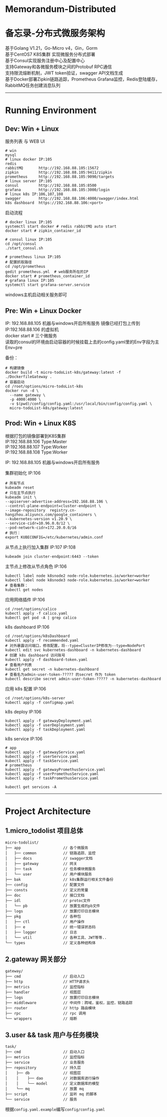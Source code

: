 # Memorandum-Distributed
# 备忘录-分布式微服务架构

基于Golang V1.21，Go-Micro v4，Gin，Gorm  
基于CentOS7 K8S集群 实现微服务分布式部署  
基于Consul实现服务注册中心及配置中心  
支持Gateway和各微服务模块之间的Protobuf RPC通信  
支持限流熔断机制，JWT token验证，swagger API文档生成  
基于Docker部署Zipkin链路追踪，Prometheus Grafana监控，Redis登陆缓存，RabbitMQ任务创建消息队列  

****

# Running Environment

## Dev: Win + Linux
  服务列表 与 WEB UI
```shell
# win
mysql 
# linux docker IP:105
redis   
rabbitMQ       http://192.168.88.105:15672
zipkin         http://192.168.88.105:9411/zipkin
prometheus     http://192.168.88.105:9090/targets
# linux server IP:105
consul         http://192.168.88.105:8500
grafana        http://192.168.88.105:3000/login
# linux k8s IP:106,107,108
swagger        http://192.168.88.106:4000/swagger/index.html
k8s dashboard  https://192.168.88.106:<port>
```

  启动流程
```shell
# docker linux IP:105
systemctl start docker # redis rabbitMQ auto start
docker start # zipkin_container_id
```  

```shell
# consul linux IP:105
cd /opt/consul
./start_consul.sh
```

```shell
# prometheus linux IP:105
# 配置抓取路径 
cd /opt/prometheus
gedit prometheus.yml  # web服务所在的IP
docker start # prometheus_container_id
# grafana linux IP:105
systemctl start grafana-server.service
```

windows主机启动相关服务即可

## Pre: Win + Linux Docker
IP: 192.168.88.105 机器与windows开启所有服务
镜像已经打包上传到 IP:192.168.88.106 的虚拟机  
docker start # 三个微服务  
读取的consul的环境由启动容器的时候挂载上去的config.yaml里的Env字段为主  
Env=pre

备份：
```shell
# 构建镜像
docker build -t micro-todoList-k8s/gateway:latest -f ./DockerfileGateway .
# 容器启动
cd /root/options/micro-todoList-k8s
docker run -d \
  --name gateway \
  -p 4000:4000 \
  -v $(pwd)/config/config.yaml:/usr/local/bin/config/config.yaml \
  micro-todoList-k8s/gateway:latest
```  

## Prod: Win + Linux K8S
根据打包的镜像部署到K8S集群  
IP:192.168.88.106  Type:Master  
IP:192.168.88.107  Type:Worker  
IP:192.168.88.108  Type:Worker  

IP: 192.168.88.105 机器与windows开启所有服务  

集群初始化 IP:106
```shell
# 所有节点
kubeadm reset
# 只在主节点执行
kubeadm init \
--apiserver-advertise-address=192.168.88.106 \
--control-plane-endpoint=cluster-endpoint \
--image-repository  registry.cn-hangzhou.aliyuncs.com/google_containers \
--kubernetes-version v1.20.9 \
--service-cidr=10.96.0.0/12 \
--pod-network-cidr=172.20.0.0/16
# 执行：
export KUBECONFIG=/etc/kubernetes/admin.conf
```

从节点上执行加入集群 IP:107 IP:108
```shell
kubeadm join cluster-endpoint:6443 --token
```

主节点上修改从节点角色 IP:106
```shell
kubectl label node k8snode2 node-role.kubernetes.io/worker=worker
kubectl label node k8snode3 node-role.kubernetes.io/worker=worker
# 查看集群：
kubectl get nodes
```

应用网络插件 IP:106
```shell
cd /root/options/calico
kubectl apply -f calico.yaml
kubectl get pod -A | grep calico
```

k8s dashboard IP:106
```shell
cd /root/options/k8sDashboard
kubectl apply -f recommended.yaml
# 对外暴露访问端口，修改配置，将--type=ClusterIP修改为--type=NodePort
kubectl edit svc kubernetes-dashboard -n kubernetes-dashboard
# 创建 k8s dashboard 访问账号
kubectl apply -f dashboard-token.yaml
# 查看用户列表
kubectl get secret -n kubernetes-dashboard
# 查看名为admin-user-token-????? 的secret 作为 token
kubectl describe secret admin-user-token-????? -n kubernetes-dashboard
```
应用 k8s 配置 IP:106
```shell
cd /root/options/k8s-server
kubectl apply -f configmap.yaml
```

k8s deploy IP:106
```shell
kubectl apply -f gatewayDeployment.yaml
kubectl apply -f userDeployment.yaml
kubectl apply -f taskDeployment.yaml
```

k8s service IP:106
```shell
# app
kubectl apply -f gatewayService.yaml
kubectl apply -f userService.yaml
kubectl apply -f taskService.yaml
# prometheus
kubectl apply -f gatewayPromethusService.yaml
kubectl apply -f userPromethusService.yaml
kubectl apply -f taskPromethusService.yaml

kubectl get services -A
```

****

# Project Architecture
## 1.micro_todolist 项目总体
```
micro-todolist/
├── app                   // 各个微服务
│   ├── common            // 链路追踪、监控
│   ├── docs              // swagger文档
│   ├── gateway           // 网关
│   ├── task              // 任务模块微服务
│   └── user              // 用户模块服务
├── bak                   // k8s集群运行相关文件备份
├── config                // 配置文件
├── consts                // 定义的常量
├── doc                   // 接口文档
├── idl                   // protoc文件
│   └── pb                // 放置生成的pb文件
├── logs                  // 放置打印日志模块
├── pkg                   // 各种包
│   ├── ctl               // 用户操作
│   ├── e                 // 统一错误状态码
│   ├── logger            // 日志
│   └── util              // 各种工具、JWT等等..
└── types                 // 定义各种结构体
```

## 2.gateway 网关部分
```
gateway/
├── cmd                   // 启动入口
├── http                  // HTTP请求头
├── metrics               // 监控指标
├── handler               // 视图层
├── logs                  // 放置打印日志模块
├── middleware            // 中间件：跨域，鉴权，监控，链路追踪
├── router                // http 路由模块
├── rpc                   // rpc 调用
└── wrappers              // 熔断
```

## 3.user && task 用户与任务模块
```
task/
├── cmd                   // 启动入口
├── metrics               // 监控指标
├── service               // 业务服务
├── repository            // 持久层
│    ├── db               // 视图层
│    │    ├── dao         // 对数据库进行操作
│    │    └── model       // 定义数据库的模型
│    └── mq               // 放置 mq
├── script                // 监听 mq 的脚本
└── service               // 服务
```


根据`config.yaml.example`编写`config/config.yaml`


